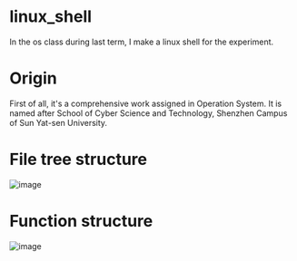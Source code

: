 # linux_shell
In the os class during last term, I make a linux shell for the experiment.

# Origin
First of all, it's a comprehensive work assigned in Operation System. It is named after School of Cyber Science and Technology, Shenzhen Campus of Sun Yat-sen University.  

# File tree structure  
![image](https://github.com/mu1guo/linux_shell/assets/109458325/5fff9d23-18d5-4fea-bb2d-1d579d6dc60e)


# Function structure
![image](https://github.com/mu1guo/linux_shell/assets/109458325/55d0b0a0-15d2-4bca-9fd1-28d61f92478d)

